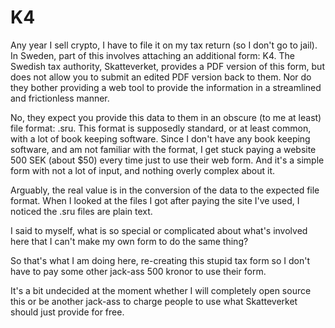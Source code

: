 # K4

Any year I sell crypto, I have to file it on my tax return (so I don't go to jail). In Sweden, part of this involves attaching an additional form: K4. The Swedish tax authority, Skatteverket, provides a PDF version of this form, but does not allow you to submit an edited PDF version back to them. Nor do they bother providing a web tool to provide the information in a streamlined and frictionless manner.

No, they expect you provide this data to them in an obscure (to me at least) file format: .sru. This format is supposedly standard, or at least common, with a lot of book keeping software. Since I don't have any book keeping software, and am not familiar with the format, I get stuck paying a website 500 SEK (about $50) every time just to use their web form. And it's a simple form with not a lot of input, and nothing overly complex about it.

Arguably, the real value is in the conversion of the data to the expected file format. When I looked at the files I got after paying the site I've used, I noticed the .sru files are plain text.

I said to myself, what is so special or complicated about what's involved here that I can't make my own form to do the same thing?

So that's what I am doing here, re-creating this stupid tax form so I don't have to pay some other jack-ass 500 kronor to use their form.

It's a bit undecided at the moment whether I will completely open source this or be another jack-ass to charge people to use what Skatteverket should just provide for free.
